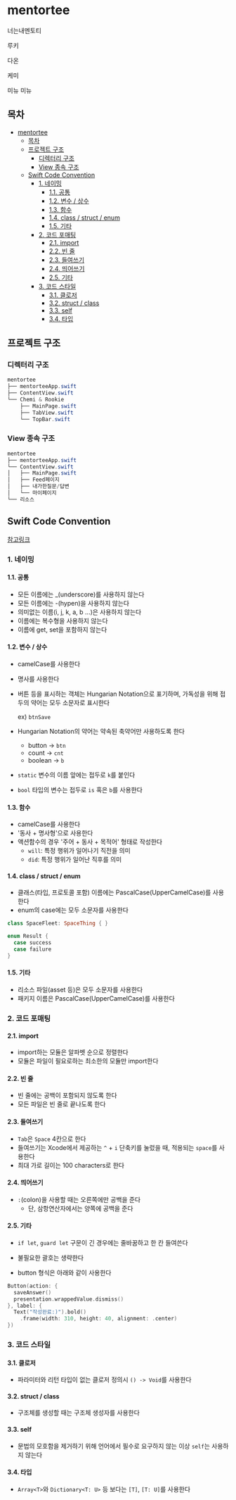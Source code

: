 # mentortee

너는내멘토티

루키

다온

케미

미뉴 미뉴

## 목차

- [mentortee](#mentortee)
  * [목차](#--)
  * [프로젝트 구조](#-------)
    + [디렉터리 구조](#-------)
    + [View 종속 구조](#view------)
  * [Swift Code Convention](#swift-code-convention)
    + [1. 네이밍](#1----)
      - [1.1. 공통](#11---)
      - [1.2. 변수 / 상수](#12--------)
      - [1.3. 함수](#13---)
      - [1.4. class / struct / enum](#14-class---struct---enum)
      - [1.5. 기타](#15---)
    + [2. 코드 포매팅](#2-------)
      - [2.1. import](#21-import)
      - [2.2. 빈 줄](#22----)
      - [2.3. 들여쓰기](#23-----)
      - [2.4. 띄어쓰기](#24-----)
      - [2.5. 기타](#25---)
    + [3. 코드 스타일](#3-------)
      - [3.1. 클로저](#31----)
      - [3.2. struct / class](#32-struct---class)
      - [3.3. self](#33-self)
      - [3.4. 타입](#34---)

## 프로젝트 구조

### 디렉터리 구조

```powershell
mentortee
├── mentorteeApp.swift
├── ContentView.swift
└── Chemi & Rookie
    ├── MainPage.swift
    ├── TabView.swift
    └── TopBar.swift
```

### View 종속 구조

```powershell
mentortee
├── mentorteeApp.swift
└── ContentView.swift
│   ├── MainPage.swift
│   ├── Feed페이지
│   ├── 내가한질문/답변
│   └── 마이페이지
└── 리소스
```



## Swift Code Convention

[참고링크](https://jusung.github.io/Swift-Code-Convention/)

### 1. 네이밍

#### 1.1. 공통

- 모든 이름에는 _(underscore)를 사용하지 않는다
- 모든 이름에는 -(hypen)을 사용하지 않는다
- 의미없는 이름(i, j, k, a, b ...)은 사용하지 않는다
- 이름에는 복수형을 사용하지 않는다
- 이름에 get, set을 포함하지 않는다

#### 1.2. 변수 / 상수

- camelCase를 사용한다

- 명사를 사용한다

- 버튼 등을 표시하는 객체는 Hungarian Notation으로 표기하며, 가독성을 위해 접두의 약어는 모두 소문자로 표시한다

  ex) `btnSave`

- Hungarian Notation의 약어는 약속된 축약어만 사용하도록 한다

  - button -> `btn`
  - count -> `cnt`
  - boolean -> `b`

- `static` 변수의 이름 앞에는 접두로 `k`를 붙인다

- `bool` 타입의 변수는 접두로 `is` 혹은 `b`를 사용한다

#### 1.3. 함수

- camelCase를 사용한다
- '동사 + 명사형'으로 사용한다
- 액션함수의 경우 '주어 + 동사 + 목적어' 형태로 작성한다
  - `will`: 특정 행위가 일어나기 직전을 의미
  - `did`: 특정 행위가 일어난 직후를 의미

#### 1.4. class / struct / enum

- 클래스(타입, 프로토콜 포함) 이름에는 PascalCase(UpperCamelCase)를 사용한다
- enum의 case에는 모두 소문자를 사용한다

```swift
class SpaceFleet: SpaceThing { }

enum Result {
  case success
  case failure
}
```

#### 1.5. 기타

- 리소스 파일(asset 등)은 모두 소문자를 사용한다
- 패키지 이름은 PascalCase(UpperCamelCase)를 사용한다



### 2. 코드 포매팅

#### 2.1. import

- import하는 모듈은 알파벳 순으로 정렬한다
- 모듈은 파일이 필요로하는 최소한의 모듈만 import한다

#### 2.2. 빈 줄

- 빈 줄에는 공백이 포함되지 않도록 한다
- 모든 파일은 빈 줄로 끝나도록 한다

#### 2.3. 들여쓰기

- `Tab`은  `Space` 4칸으로 한다
- 들여쓰기는 Xcode에서 제공하는 `^` + `i` 단축키를 눌렀을 때, 적용되는 `space`를 사용한다
- 최대 가로 길이는 100 characters로 한다

#### 2.4. 띄어쓰기

- `:`(colon)을 사용할 때는 오른쪽에만 공백을 준다
  - 단, 삼항연산자에서는 양쪽에 공백을 준다

#### 2.5. 기타

- `if let`, `guard let` 구문이 긴 경우에는 줄바꿈하고 한 칸 들여쓴다

- 불필요한 괄호는 생략한다
- button 형식은 아래와 같이 사용한다

```swift
Button(action: {
  saveAnswer()
  presentation.wrappedValue.dismiss()
}, label: {
  Text("작성완료:)").bold()
  	.frame(width: 310, height: 40, alignment: .center)
})
```



### 3. 코드 스타일

#### 3.1. 클로저

- 파라미터와 리턴 타입이 없는 클로저 정의시 `() -> Void`를 사용한다

#### 3.2. struct / class

- 구조체를 생성할 때는 구조체 생성자를 사용한다

#### 3.3. self

- 문법의 모호함을 제거하기 위해 언어에서 필수로 요구하지 않는 이상 `self`는 사용하지 않는다

#### 3.4. 타입

- `Array<T>`와 `Dictionary<T: U>` 등 보다는 `[T]`, `[T: U]`를 사용한다

